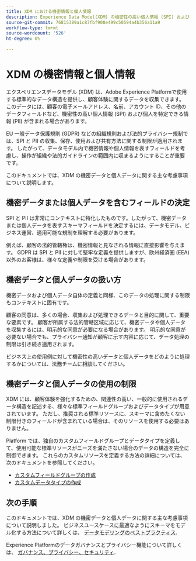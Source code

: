 ```yaml
---
title: XDM における機密情報と個人情報
description: Experience Data Model(XDM) の機密性の高い個人情報 (SPI) および個人情報 (PII) に関する主な考慮事項について説明します。
source-git-commit: 76815389a1c87fbf908e499c50594a4b356a11a9
workflow-type: tm+mt
source-wordcount: '526'
ht-degree: 0%

---
```


# XDM の機密情報と個人情報

エクスペリエンスデータモデル (XDM) は、Adobe Experience Platformで使用する標準的なデータ構造を提供し、顧客体験に関するデータを収集できます。 このデータには、顧客の電子メールアドレス、名前、アカウント ID、その他のデータフィールドなど、機密性の高い個人情報 (SPI) および個人を特定できる情報 (PII) が含まれる場合があります。

EU 一般データ保護規則 (GDPR) などの組織規則および法的プライバシー規制では、SPI と PII の収集、保存、使用および共有方法に関する制限が適用されます。 したがって、データモデル内で機密情報や個人情報を表すフィールドを考慮し、操作が組織や法的ガイドラインの範囲内に収まるようにすることが重要です。

このドキュメントでは、XDM の機密データと個人データに関する主な考慮事項について説明します。

## 機密データまたは個人データを含むフィールドの決定

SPI と PII は非常にコンテキストに特化したものです。したがって、機密データまたは個人データを表すスキーマフィールドを決定するには、データモデル、ビジネス運営、適用可能な規制を理解する必要があります。

例えば、顧客の法的管轄権は、機密情報と見なされる情報に直接影響を与えます。 GDPR は SPI と PII に対して堅牢な定義を提供しますが、欧州経済圏 (EEA) 以外のお客様は、様々な定義や制限を受ける場合があります。

## 機密データと個人データの扱い方

機密データおよび個人データ自体の定義と同様、このデータの処理に関する制限もコンテキストに固有です。

顧客の同意は、多くの場合、収集および処理できるデータと目的に関して、重要な要素です。 顧客が所属する法的管轄区域に応じて、機密データや個人データを収集するには、明示的な同意が必要になる場合があります。 明示的な同意が必要ない場合でも、プライバシー通知が顧客に示す内容に応じて、データ処理の制限は引き続き適用されます。

ビジネス上の使用例に対して機密性の高いデータと個人データをどのように処理するかについては、法務チームに相談してください。

## 機密データと個人データの使用の制限

XDM には、顧客体験を強化するための、関連性の高い、一般的に使用されるデータ構造を記述する、様々な標準フィールドグループおよびデータタイプが用意されています。 ただし、推奨される標準リソースに、スキーマに含めたくない制限付きのフィールドが含まれている場合は、そのリソースを使用する必要はありません。

Platform では、独自のカスタムフィールドグループとデータタイプを定義して、使用可能な標準リソースがニーズを満たさない場合のデータの構造を完全に制御できます。 これらのカスタムリソースを定義する方法の詳細については、次のドキュメントを参照してください。

* [カスタムフィールドグループの作成](../ui/resources/field-groups.md#create)
* [カスタムデータタイプの作成](../ui/resources/data-types.md#create)

<!-- (To include once features are available)
* Marking fields as sensitive
* Remove fields from standard field groups pre-ingestion
* Deprecate fields post-ingestion
-->

## 次の手順

このドキュメントでは、XDM の機密データと個人データに関する主な考慮事項について説明しました。 ビジネスユースケースに最適なようにスキーマをモデル化する方法について詳しくは、 [データモデリングのベストプラクティス](./best-practices.md).

Experience Platformのデータガバナンスとプライバシー機能について詳しくは、 [ガバナンス、プライバシー、セキュリティ](../../landing/governance-privacy-security/overview.md).
